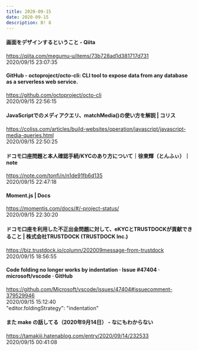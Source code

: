 ```yaml
---
title: 2020-09-15
date: 2020-09-15
description: B! 8
---
```


#### 画面をデザインするということ - Qiita
https://qiita.com/megumu-u/items/73b728ad1d381717d731<br>
2020/09/15 23:07:35<br>


#### GitHub - octoproject/octo-cli: CLI tool to expose data from any database as a serverless web service.
https://github.com/octoproject/octo-cli<br>
2020/09/15 22:56:15<br>


#### JavaScriptでのメディアクエリ、matchMedia()の使い方を解説 | コリス
https://coliss.com/articles/build-websites/operation/javascript/javascript-media-queries.html<br>
2020/09/15 22:50:25<br>


#### ドコモ口座問題と本人確認手続/KYCのあり方について｜徐東輝（とんふぃ）｜note
https://note.com/tonfi/n/n1de91fb6d135<br>
2020/09/15 22:47:18<br>


#### Moment.js | Docs
https://momentjs.com/docs/#/-project-status/<br>
2020/09/15 22:30:20<br>


#### ドコモ口座を利用した不正出金問題に対して、eKYCとTRUSTDOCKが貢献できること | 株式会社TRUSTDOCK (TRUSTDOCK Inc.)
https://biz.trustdock.io/column/202009message-from-trustdock<br>
2020/09/15 18:56:55<br>


#### Code folding no longer works by indentation · Issue #47404 · microsoft/vscode · GitHub
https://github.com/Microsoft/vscode/issues/47404#issuecomment-379529946<br>
2020/09/15 15:12:40<br>
"editor.foldingStrategy": "indentation"


#### また make の話してる（2020年9月14日） - なにもわからない
https://tamakiii.hatenablog.com/entry/2020/09/14/232533<br>
2020/09/15 00:41:08<br>


